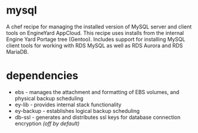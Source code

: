 mysql
========

A chef recipe for managing the installed version of MySQL server and client tools on EngineYard AppCloud. This recipe uses installs from the internal Engine Yard Portage tree (Gentoo). Includes support for installing MySQL client tools for working with RDS MySQL as well as RDS Aurora and RDS MariaDB.

dependencies
============

- ebs - manages the attachment and formatting of EBS volumes, and physical backup scheduling
- ey-lib - provides internal stack functionality
- ey-backup - establishes logical backup scheduling
- db-ssl - generates and distributes ssl keys for database connection encryption _(off by default)_